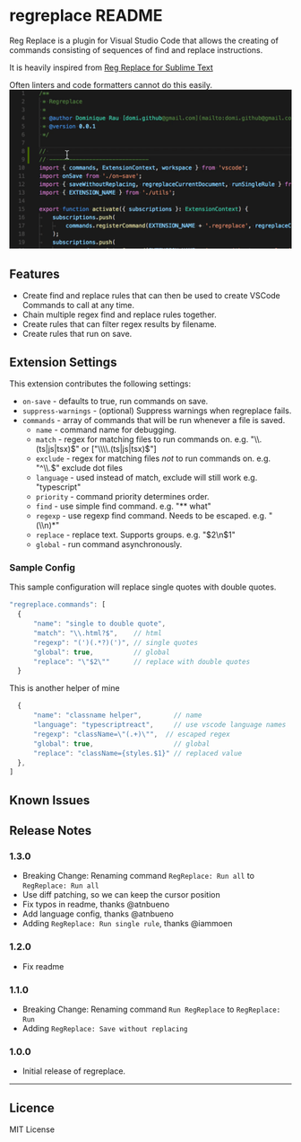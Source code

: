 # regreplace README

Reg Replace is a plugin for Visual Studio Code that allows the creating of commands consisting of sequences of find and replace instructions.

It is heavily inspired from [Reg Replace for Sublime Text](https://github.com/facelessuser/RegReplace)

Often linters and code formatters cannot do this easily.
![usage](assets/usage.gif)

## Features

- Create find and replace rules that can then be used to create VSCode Commands to call at any time.
- Chain multiple regex find and replace rules together.
- Create rules that can filter regex results by filename.
- Create rules that run on save.

<!-- Describe specific features of your extension including screenshots of your extension in action. Image paths are relative to this README file.

For example if there is an image subfolder under your extension project workspace:
\!\[feature X\]\(images/feature-x.png\)
 -->

## Extension Settings

This extension contributes the following settings:

* `on-save` - defaults to true, run commands on save.
* `suppress-warnings` - (optional) Suppress warnings when regreplace fails.
* `commands` - array of commands that will be run whenever a file is saved.
  * `name` - command name for debugging.
  * `match` - regex for matching files to run commands on. e.g. "\\\\.(ts|js|tsx)$" or ["\\\\.(ts|js|tsx)$"]
  * `exclude` - regex for matching files *not* to run commands on. e.g. "^\\\\.$" exclude dot files
  * `language` - used instead of match, exclude will still work e.g. "typescript"
  * `priority` - command priority determines order.
  * `find` - use simple find command. e.g. "** what"
  * `regexp` - use regexp find command. Needs to be escaped. e.g. "(\\\\n)*"
  * `replace` - replace text. Supports groups. e.g. "$2\n$1"
  * `global` - run command asynchronously.



### Sample Config

This sample configuration will replace single quotes with double quotes.
```typescript
"regreplace.commands": [
  {
      "name": "single to double quote",
      "match": "\\.html?$",    // html
      "regexp": "(')(.*?)(')", // single quotes
      "global": true,          // global
      "replace": "\"$2\""      // replace with double quotes
  }
```

This is another helper of mine
```typescript
  {
      "name": "classname helper",        // name
      "language": "typescriptreact",     // use vscode language names
      "regexp": "className=\"(.+)\"",  // escaped regex
      "global": true,                    // global
      "replace": "className={styles.$1}" // replaced value
  },
]
```


## Known Issues

## Release Notes

### 1.3.0
- Breaking Change: Renaming command `RegReplace: Run all` to `RegReplace: Run all`
- Use diff patching, so we can keep the cursor position
- Fix typos in readme, thanks @atnbueno
- Add language config, thanks @atnbueno
- Adding `RegReplace: Run single rule`, thanks @iammoen

### 1.2.0
- Fix readme

### 1.1.0
- Breaking Change: Renaming command `Run RegReplace` to `RegReplace: Run`
- Adding `RegReplace: Save without replacing`

### 1.0.0
- Initial release of regreplace.

-----------------------------------------------------------------------------------------------------------

## Licence
MIT License

